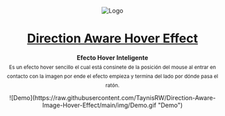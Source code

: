 <p align="center"><img src="https://cdn.pixabay.com/photo/2019/08/11/18/58/icon-4399697_960_720.png" alt="Logo" width="150" height="150" />
</p>
<h1 align="center"><a href="https://aware-hover.netlify.app/" target="_blank">Direction Aware Hover Effect</a></h1>
<p align="center"><b>Efecto Hover Inteligente</b></br>
<sub>Es un efecto hover sencillo el cual está consinete de la posición del mouse al entrar en contacto con la imagen por ende el efecto empieza y termina del lado por dónde pasa el ratón.</sub>
</p>

<p align="center"> ![Demo](https://raw.githubusercontent.com/TaynisRW/Direction-Aware-Image-Hover-Effect/main/img/Demo.gif "Demo") </p>

